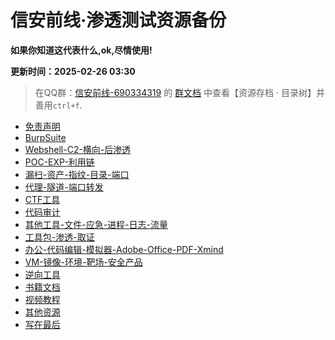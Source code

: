 # 信安前线·渗透测试资源备份

**如果你知道这代表什么,ok,尽情使用!**

**更新时间：2025-02-26 03:30**

> 在QQ群：[信安前线-690334319](https://qm.qq.com/q/tUKRAUQ5xe) 的 [群文档](https://docs.qq.com/sheet/DTXlad1dFWUd0akdF?tab=BB08J2) 中查看【资源存档 · 目录树】并善用`ctrl+f`.

* [免责声明](#免责声明)
* [BurpSuite](#burpsuite)
* [Webshell-C2-横向-后渗透](#Webshell-C2-横向-后渗透)
* [POC-EXP-利用链](#POC-EXP-利用链)
* [漏扫-资产-指纹-目录-端口](#漏扫-资产-指纹-目录-端口)
* [代理-隧道-端口转发](#代理-隧道-端口转发)
* [CTF工具](#CTF工具)
* [代码审计](#代码审计)
* [其他工具-文件-应急-进程-日志-流量](#其他工具-文件-应急-进程-日志-流量)
* [工具包-渗透-取证](#工具包-渗透-取证)
* [办公-代码编辑-模拟器-Adobe-Office-PDF-Xmind](#办公-代码编辑-模拟器-Adobe-Office-PDF-Xmind)
* [VM-镜像-环境-靶场-安全产品](#VM-镜像-环境-靶场-安全产品)
* [逆向工具](#逆向工具)
* [书籍文档](#书籍文档)
* [视频教程](#视频教程)
* [其他资源](#其他资源)
* [写在最后](#写在最后)
